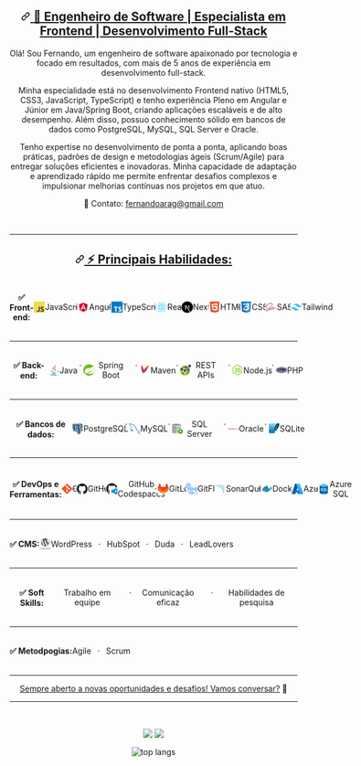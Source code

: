 <article class="markdown-body entry-content container-lg f5 " itemprop="text">
  <h2 dir="auto" id="top" align="center">
    <a id="user-content-hi-there-" class="anchor" aria-hidden="true" tabindex="-1" href="#top">
      <svg class="octicon octicon-link" viewBox="0 0 16 16" version="1.1" width="16" height="16" aria-hidden="true"><path d="m7.775 3.275 1.25-1.25a3.5 3.5 0 1 1 4.95 4.95l-2.5 2.5a3.5 3.5 0 0 1-4.95 0 .751.751 0 0 1 .018-1.042.751.751 0 0 1 1.042-.018 1.998 1.998 0 0 0 2.83 0l2.5-2.5a2.002 2.002 0 0 0-2.83-2.83l-1.25 1.25a.751.751 0 0 1-1.042-.018.751.751 0 0 1-.018-1.042Zm-4.69 9.64a1.998 1.998 0 0 0 2.83 0l1.25-1.25a.751.751 0 0 1 1.042.018.751.751 0 0 1 .018 1.042l-1.25 1.25a3.5 3.5 0 1 1-4.95-4.95l2.5-2.5a3.5 3.5 0 0 1 4.95 0 .751.751 0 0 1-.018 1.042.751.751 0 0 1-1.042.018 1.998 1.998 0 0 0-2.83 0l-2.5 2.5a1.998 1.998 0 0 0 0 2.83Z"></path></svg>
      <strong>🚀 Engenheiro de Software | Especialista em Frontend | Desenvolvimento Full-Stack</strong>
    </a>
  </h2>

  <p dir="auto" align="center">
    Olá! Sou Fernando, um engenheiro de software apaixonado por tecnologia e focado em resultados, com mais de 5 anos de experiência em desenvolvimento full-stack.
  </p>

  <p dir="auto" align="center">
    Minha especialidade está no desenvolvimento Frontend nativo (HTML5, CSS3, JavaScript, TypeScript) e tenho experiência Pleno em Angular e Júnior em Java/Spring Boot, criando aplicações escaláveis e de alto desempenho. Além disso, possuo conhecimento sólido em bancos de dados como PostgreSQL, MySQL, SQL Server e Oracle.
  </p>

  <p dir="auto" align="center">  
    Tenho expertise no desenvolvimento de ponta a ponta, aplicando boas práticas, padrões de design e metodologias ágeis (Scrum/Agile) para entregar soluções eficientes e inovadoras. Minha capacidade de adaptação e aprendizado rápido me permite enfrentar desafios complexos e impulsionar melhorias contínuas nos projetos em que atuo.
  </p>

  <p dir="auto" align="center">  
    📩 Contato: <a href="mailto:fernandoarag@gmail.com">fernandoarag@gmail.com</a>
  </p>

  <br/>

  <hr>

  <h2 dir="auto" align="center">
    <a id="user-content--technologies" class="anchor" aria-hidden="true" tabindex="-1" href="#-technologies">
      <svg class="octicon octicon-link" viewBox="0 0 16 16" version="1.1" width="16" height="16" aria-hidden="true"><path d="m7.775 3.275 1.25-1.25a3.5 3.5 0 1 1 4.95 4.95l-2.5 2.5a3.5 3.5 0 0 1-4.95 0 .751.751 0 0 1 .018-1.042.751.751 0 0 1 1.042-.018 1.998 1.998 0 0 0 2.83 0l2.5-2.5a2.002 2.002 0 0 0-2.83-2.83l-1.25 1.25a.751.751 0 0 1-1.042-.018.751.751 0 0 1-.018-1.042Zm-4.69 9.64a1.998 1.998 0 0 0 2.83 0l1.25-1.25a.751.751 0 0 1 1.042.018.751.751 0 0 1 .018 1.042l-1.25 1.25a3.5 3.5 0 1 1-4.95-4.95l2.5-2.5a3.5 3.5 0 0 1 4.95 0 .751.751 0 0 1-.018 1.042.751.751 0 0 1-1.042.018 1.998 1.998 0 0 0-2.83 0l-2.5 2.5a1.998 1.998 0 0 0 0 2.83Z"></path></svg>
      ⚡ Principais Habilidades:<br/>
    </a>
  </h2>

  <div class="auto" align="center" style="display: flex; flex-direction: row; align-items: center; padding: 0; margin-bottom: .75rem;">
    <h4 align="center" style="display: flex; flex-direction: row; align-items: center; padding: 0;">
    ✅ Front-end: 
    </h4>
    <p align="center" style="display: flex; flex-direction: row; align-items: center; padding: 0;">
      <span align="center" style="display: flex; flex-direction: row; align-items: center; padding: 0;">
        <img src="./assets/JavaScript.svg" width="20"/>
        JavaScript
      </span> &ensp; · &ensp;
      <span align="center" style="display: flex; flex-direction: row; align-items: center; padding: 0;">
        <img src="./assets/Angular.svg" width="20"/>
        Angular
      </span> &ensp; · &ensp;
      <span align="center" style="display: flex; flex-direction: row; align-items: center; padding: 0;">
        <img src="./assets/TypeScript.svg" width="20"/>
        TypeScript
      </span> &ensp; · &ensp;
      <span align="center" style="display: flex; flex-direction: row; align-items: center; padding: 0;">
        <img src="./assets/React.svg" width="20"/>
        React
      </span> &ensp; · &ensp;
      <span align="center" style="display: flex; flex-direction: row; align-items: center; padding: 0;">
        <img src="./assets/Next.js.svg" width="20"/>
        NextJS
      </span>
    </p>
    <p align="center" style="display: flex; flex-direction: row; align-items: center; padding: 0;">
      <span align="center" style="display: flex; flex-direction: row; align-items: center; padding: 0;">
        <img src="./assets/HTML5.svg" width="20"/>
        HTML5
      </span> &ensp; · &ensp;
      <span align="center" style="display: flex; flex-direction: row; align-items: center; padding: 0;">
        <img src="./assets/CSS3.svg" width="20"/>
        CSS3
      </span> &ensp; · &ensp;
      <span align="center" style="display: flex; flex-direction: row; align-items: center; padding: 0;">
        <img src="./assets/Sass.svg" width="20"/>
        SASS
      </span> &ensp; · &ensp;
      <span align="center" style="display: flex; flex-direction: row; align-items: center; padding: 0;">
        <img src="./assets/Tailwind CSS.svg" width="20"/>
        Tailwind
      </span>
    </p>
  </div>

  <hr />

  <div align="center" class="auto" style="display: flex; flex-direction: row; align-items: center; padding: 0; margin-bottom: .75rem;">
    <h4 align="center" style="display: flex; flex-direction: row; align-items: center; padding: 0;">
    ✅ Back-end: 
    </h4>
    <p align="center" style="display: flex; flex-direction: row; align-items: center; padding: 0;">
      <span align="center" style="display: flex; flex-direction: row; align-items: center; padding: 0;">
        <img src="./assets/Java.svg" width="20"/>
        Java
      </span> &ensp; · &ensp;
      <span align="center" style="display: flex; flex-direction: row; align-items: center; padding: 0;">
        <img src="./assets/Spring.svg" width="20"/>
        Spring Boot
      </span> &ensp; · &ensp;
      <span align="center" style="display: flex; flex-direction: row; align-items: center; padding: 0;">
        <img src="./assets/Apache Maven.svg" width="20"/>
        Maven
      </span> &ensp; · &ensp;
      <span align="center" style="display: flex; flex-direction: row; align-items: center; padding: 0;">
        <img src="./assets/OpenAPI.svg" width="20"/>
        REST APIs
      </span> &ensp; · &ensp;
      <span align="center" style="display: flex; flex-direction: row; align-items: center; padding: 0;">
        <img src="./assets/Node.js.svg" width="20"/>
        Node.js
      </span> &ensp; · &ensp;
      <span align="center" style="display: flex; flex-direction: row; align-items: center; padding: 0;">
        <img src="./assets/PHP.svg" width="20"/>
        PHP
      </span>
    </p>
  </div>

  <hr />

  <div align="center" class="auto" style="display: flex; flex-direction: row; align-items: center; padding: 0; margin-bottom: .75rem;">
    <h4 align="center" style="display: flex; flex-direction: row; align-items: center; padding: 0;">
    ✅ Bancos de dados: 
    </h4>
    <p align="center" style="display: flex; flex-direction: row; align-items: center; padding: 0;">
      <span align="center" style="display: flex; flex-direction: row; align-items: center; padding: 0;">
        <img src="./assets/PostgresSQL.svg" width="20"/>
        PostgreSQL
      </span> &ensp; · &ensp;
      <span align="center" style="display: flex; flex-direction: row; align-items: center; padding: 0;">
        <img src="./assets/MySQL.svg" width="20"/>
        MySQL
      </span> &ensp; · &ensp;
      <span align="center" style="display: flex; flex-direction: row; align-items: center; padding: 0;">
        <img src="./assets/SQL-Developer.svg" width="20"/>
        SQL Server
      </span> &ensp; · &ensp;
      <span align="center" style="display: flex; flex-direction: row; align-items: center; padding: 0;">
        <img src="./assets/Oracle.svg" width="20"/>
        Oracle
      </span> &ensp; · &ensp;
      <span align="center" style="display: flex; flex-direction: row; align-items: center; padding: 0;">
        <img src="./assets/SQLite.svg" width="20"/>
        SQLite
      </span>
    </p>
  </div>

  <hr />

  <div align="center" class="auto" style="display: flex; flex-direction: row; align-items: center; padding: 0; margin-bottom: .75rem;">
    <h4 align="center" style="display: flex; flex-direction: row; align-items: center; padding: 0;">
    ✅ DevOps e Ferramentas:
    </h4>
    <p align="center" style="display: flex; flex-direction: row; align-items: center; padding: 0;">
      <span align="center" style="display: flex; flex-direction: row; align-items: center; padding: 0;">
        <img src="./assets/Git.svg" width="20"/>
        Git
      </span> &ensp; · &ensp;
      <span align="center" style="display: flex; flex-direction: row; align-items: center; padding: 0;">
        <img src="./assets/GitHub.svg" width="20"/>
        GitHub
      </span> &ensp; · &ensp;
      <span align="center" style="display: flex; flex-direction: row; align-items: center; padding: 0;">
        <img src="./assets/GitHub-Codespaces.svg" width="20"/>
        GitHub Codespaces
      </span> &ensp; · &ensp;
      <span align="center" style="display: flex; flex-direction: row; align-items: center; padding: 0;">
        <img src="./assets/GitLab.svg" width="20"/>
        GitLab
      </span> &ensp; · &ensp;
      <span align="center" style="display: flex; flex-direction: row; align-items: center; padding: 0;">
        <img src="./assets/GitHub-Actions.svg" width="20"/>
        GitFlow
      </span>
    </p>
    <p align="center" style="display: flex; flex-direction: row; align-items: center; padding: 0;">
      <span align="center" style="display: flex; flex-direction: row; align-items: center; padding: 0;">
        <img src="./assets/SonarQube.svg" width="20"/>
        SonarQube
      </span>  &ensp; · &ensp;
      <span align="center" style="display: flex; flex-direction: row; align-items: center; padding: 0;">
        <img src="./assets/Docker.svg" width="20"/>
        Docker
      </span>  &ensp; · &ensp;
      <span align="center" style="display: flex; flex-direction: row; align-items: center; padding: 0;">
        <img src="./assets/Azure.svg" width="20"/>
        Azure
      </span>  &ensp; · &ensp;
      <span align="center" style="display: flex; flex-direction: row; align-items: center; padding: 0;">
        <img src="./assets/Azure-SQL-Database.svg" width="20"/>
        Azure SQL
      </span>
    </p>
  </div>

  <hr />

  <div align="center" class="auto" style="display: flex; flex-direction: row; align-items: center; padding: 0; margin-bottom: .75rem;">
    <h4 align="center" style="display: flex; flex-direction: row; align-items: center; padding: 0;">
    ✅ CMS:
    </h4>
    <p align="center" style="display: flex; flex-direction: row; align-items: center; padding: 0;">
      <span align="center" style="display: flex; flex-direction: row; align-items: center; padding: 0;">
        <img src="./assets/WordPress.svg" width="20"/>
        WordPress
      </span> &ensp; · &ensp;
      <span align="center" style="display: flex; flex-direction: row; align-items: center; padding: 0;">
        HubSpot
      </span> &ensp; · &ensp;
      <span align="center" style="display: flex; flex-direction: row; align-items: center; padding: 0;">
        Duda
      </span> &ensp; · &ensp;
      <span align="center" style="display: flex; flex-direction: row; align-items: center; padding: 0;">
        LeadLovers
      </span>
    </p>
  </div>

  <hr />

  <div align="center" class="auto" style="display: flex; flex-direction: row; align-items: center; padding: 0; margin-bottom: .75rem;">
    <h4 align="center" style="display: flex; flex-direction: row; align-items: center; padding: 0;">
    ✅ Soft Skills:
    </h4>
    <p align="center" style="display: flex; flex-direction: row; align-items: center; padding: 0;">
      <span align="center" style="display: flex; flex-direction: row; align-items: center; padding: 0;">
        Trabalho em equipe
      </span>  &ensp; · &ensp;
      <span align="center" style="display: flex; flex-direction: row; align-items: center; padding: 0;">
        Comunicação eficaz
      </span>  &ensp; · &ensp;
      <span align="center" style="display: flex; flex-direction: row; align-items: center; padding: 0;">
        Habilidades de pesquisa
      </span>
    </p>
  </div>

  <hr />

  <div align="center" class="auto" style="display: flex; flex-direction: row; align-items: center; padding: 0; margin-bottom: .75rem;">
    <h4 align="center" style="display: flex; flex-direction: row; align-items: center; padding: 0;">
    ✅ Metodpogias:
    </h4>
    <p align="center" style="display: flex; flex-direction: row; align-items: center; padding: 0;">
      <span align="center" style="display: flex; flex-direction: row; align-items: center; padding: 0;">
        Agile
      </span>  &ensp; · &ensp;
      <span align="center" style="display: flex; flex-direction: row; align-items: center; padding: 0;">
        Scrum
      </span>
    </p>
  </div>

  <hr />

  <p class="center" align="center" style="text-align: center;">
    <a class="center" href="mailto:fernandoarag@gmail.com">Sempre aberto a novas oportunidades e desafios! Vamos conversar?</a> 🚀
  </p>

  <hr />

  <br/>

  <div dir="auto" align="center"> 
    <p dir="auto" align="center">
      <img align="center" height="165" src="https://github-readme-stats.vercel.app/api?username=fernandoarag&amp;show_icons=true&amp/include_all_commits=true&amp;theme=omni" style="max-width: 100%"></img>
      <img align="center" height="165" src="https://github-readme-stats.vercel.app/api/top-langs/?username=fernandoarag&amp;layout=compact&amp;theme=omni" style="max-width: 100%;">
    </p>
    <p align="center">
      <img align="center" src='https://github-profile-trophy.vercel.app/?username=fernandoarag&column=5&margin-w=36&margin-h=20&theme=dracula' alt='top langs'/>
    </p>
  </div>
</article>
